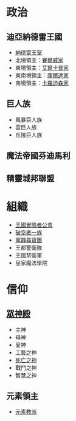 <!-- TITLE: 勢力列表 -->
<!-- SUBTITLE: 政治、組織、信仰 -->

# 政治
## 迪亞納德雷王國
* [納德雷王室](納德雷王室)
* 北境領主：[賽爾威家](賽爾威家)
* 東境領主：[艾爾卡普家](艾爾卡普家)
* 東南境領主：[庫爾達家](庫爾達家)
* 南境領主：[卡羅迪森家](卡羅迪森家)

## 巨人族
* 風暴巨人族
* 雲巨人族
* 丘陵巨人族

## 魔法帝國芬迪馬利

## 精靈城邦聯盟

# 組織
* [王國冒險者公會](冒險者公會)
* [破空者一族](破空者一族)
* [寧靜尋寶團](勸世宗親會)
* 王都警衛隊
* 王國禁衛軍
* 皇家魔法學院

# 信仰
## [眾神殿](眾神殿)
* 主神
* 母神
* 愛神
* 工藝之神
* [死亡之神](死亡之神)
* 戰鬥之神
* 智慧之神
## 元素領主
* [元素教派](元素教派)
